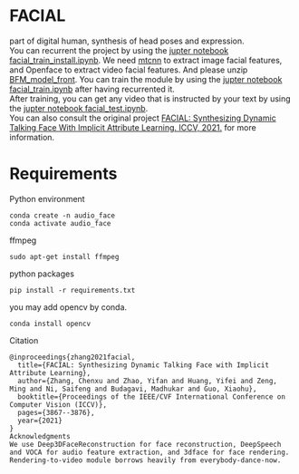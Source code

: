# FACIAL
part of digital human, synthesis of head poses and expression.  
You can recurrent the project by using the [jupter notebook facial_train_install.ipynb](facial_train_install.ipynb). We need [mtcnn](mtcnn.ipynb) to extract image facial features, and Openface to extract video facial features. And please unzip [BFM_model_front](https://github.com/ProgrammerManstein/FACIAL/blob/master/FACIAL/face_render/BFM/BFM_model_front.7z).
You can train the module by using the [jupter notebook facial_train.ipynb](facial_train.ipynb) after having recurrented it.  
After training, you can get any video that is instructed by your text by using the [jupter notebook facial_test.ipynb](facial_test.ipynb).  
You can also consult the original project [FACIAL: Synthesizing Dynamic Talking Face With Implicit Attribute Learning. ICCV, 2021.](https://github.com/zhangchenxu528/FACIAL) for more information.
# Requirements  
Python environment  

``` 
conda create -n audio_face  
conda activate audio_face  
``` 

ffmpeg  
``` 
sudo apt-get install ffmpeg  
``` 

python packages  
``` 
pip install -r requirements.txt  
``` 

you may add opencv by conda.  
``` 
conda install opencv  
``` 

Citation  

``` 
@inproceedings{zhang2021facial,
  title={FACIAL: Synthesizing Dynamic Talking Face with Implicit Attribute Learning},
  author={Zhang, Chenxu and Zhao, Yifan and Huang, Yifei and Zeng, Ming and Ni, Saifeng and Budagavi, Madhukar and Guo, Xiaohu},
  booktitle={Proceedings of the IEEE/CVF International Conference on Computer Vision (ICCV)},
  pages={3867--3876},
  year={2021}
}
Acknowledgments
We use Deep3DFaceReconstruction for face reconstruction, DeepSpeech and VOCA for audio feature extraction, and 3dface for face rendering. Rendering-to-video module borrows heavily from everybody-dance-now.
``` 

